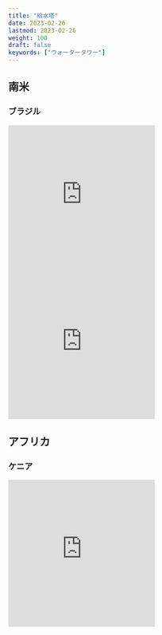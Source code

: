 ```yaml
---
title: "給水塔"
date: 2023-02-26
lastmod: 2023-02-26
weight: 100
draft: false
keywords: ["ウォータータワー"]
---
```

## 南米
### ブラジル

<div class="googlemap-if">
<iframe src="https://www.google.com/maps/embed?pb=!4v1677664406594!6m8!1m7!1s8-Dbck1PqYBagkl_bYXxjA!2m2!1d-22.90203766441071!2d-47.08138396056928!3f172.4428937662592!4f21.828248495953616!5f1.4385607468062207" width="295" height="295" style="border:0;" allowfullscreen="" loading="lazy" referrerpolicy="no-referrer-when-downgrade"></iframe>
<iframe src="https://www.google.com/maps/embed?pb=!4v1680562294417!6m8!1m7!1s709s7PP4BckxOktwoLospg!2m2!1d-4.575969474756556!2d-44.65960225938147!3f285.0786937535383!4f16.611887818454534!5f3.325193203789971" width="295" height="295" style="border:0;" allowfullscreen="" loading="lazy" referrerpolicy="no-referrer-when-downgrade"></iframe>
</div>


## アフリカ
### ケニア

<div class="googlemap-if">
<iframe src="https://www.google.com/maps/embed?pb=!4v1677664797708!6m8!1m7!1shLZP2NGvsi8BFxN1XRJMcg!2m2!1d-1.152262415404232!2d36.80692513594656!3f191.09597662918665!4f8.922021816354047!5f2.897966238401244" width="295" height="295" style="border:0;" allowfullscreen="" loading="lazy" referrerpolicy="no-referrer-when-downgrade"></iframe>
</div>